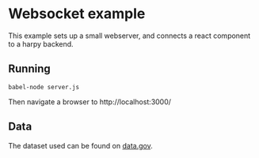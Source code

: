 # Websocket example

This example sets up a small webserver, and connects a react component to a harpy backend.

## Running

    babel-node server.js

Then navigate a browser to http://localhost:3000/

## Data

The dataset used can be found on [data.gov](http://catalog.data.gov/dataset/the-white-house-nominations-appointments-new).


